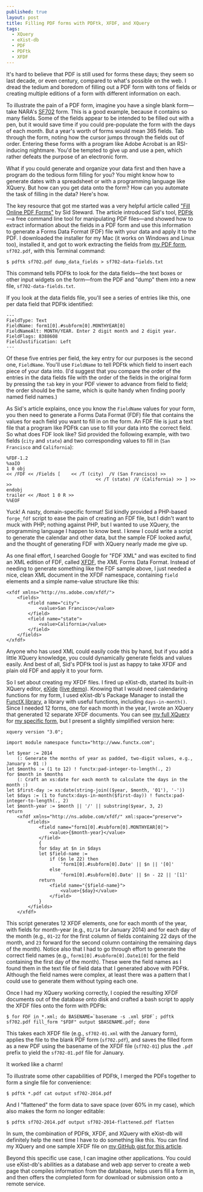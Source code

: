 ```yaml
---
published: true
layout: post
title: Filling PDF forms with PDFtk, XFDF, and XQuery
tags: 
  - XQuery
  - eXist-db
  - PDF
  - PDFtk
  - XFDF
---
```


It's hard to believe that PDF is still used for forms these days; they seem so last decade, or even century, compared to what's possible on the web. I dread the tedium and boredom of filling out a PDF form with tons of fields or creating multiple editions of a form with different information on each. 

To illustrate the pain of a PDF form, imagine you have a single blank form—take NARA's [SF702](http://www.archives.gov/isoo/security-forms/sf702.pdf) form. This is a good example, because it contains so many fields. Some of the fields appear to be intended to be filled out with a pen, but it would save time if you could pre-populate the form with the days of each month. But a year's worth of forms would mean 365 fields. Tab through the form, noting how the cursor jumps through the fields out of order. Entering these forms with a program like Adobe Acrobat is an RSI-inducing nightmare. You'd be tempted to give up and use a pen, which rather defeats the purpose of an electronic form. 

What if you could generate and organize your data first and then have a program do the tedious form filling for you? You might know how to generate dates with a spreadsheet or with a programming language like XQuery. But how can you get data onto the form? How can you automate the task of filling in the data? Here's how.

The key resource that got me started was a very helpful article called ["Fill Online PDF Forms"](http://www.mactech.com/articles/mactech/Vol.20/20.11/FillOnlinePDFFormsUsingHTML/index.html) by Sid Steward. The article introduced Sid's tool, [PDFtk](http://www.pdflabs.com/tools/pdftk-server/)—a free command line tool for manipulating PDF files—and showed how to extract information about the fields in a PDF form and use this information to generate a Forms Data Format (FDF) file with your data and apply it to the PDF.  I downloaded the installer for my Mac (it works on Windows and Linux too), installed it, and got to work extracting the fields from [my PDF form](http://www.archives.gov/isoo/security-forms/sf702.pdf), `sf702.pdf`, with this Terminal command:

`$ pdftk sf702.pdf dump_data_fields > sf702-data-fields.txt`

This command tells PDFtk to look for the data fields—the text boxes or other input widgets on the form—from the PDF and "dump" them into a new file, `sf702-data-fields.txt`.

If you look at the data fields file, you'll see a series of entries like this, one per data field that PDFtk identified:

    ---
    FieldType: Text
    FieldName: form1[0].#subform[0].MONTHYEAR[0]
    FieldNameAlt: MONTH/YEAR. Enter 2 digit month and 2 digit year.
    FieldFlags: 8388608
    FieldJustification: Left
    ---

Of these five entries per field, the key entry for our purposes is the second one, `FieldName`. You'll use `FieldName` to tell PDFtk which field to insert each piece of your data into.  (I'd suggest that you compare the order of the entries in the data fields file with the order of the fields in the original form by pressing the `tab` key in your PDF viewer to advance from field to field; the order should be the same, which is quite handy when finding poorly named field names.)  

As Sid's article explains, once you know the `FieldName` values for your form, you then need to generate a Forms Data Format (FDF) file that contains the values for each field you want to fill in on the form. An FDF file is just a text file that a program like PDFtk can use to fill your data into the correct field. So what does FDF look like? Sid provided the following example, with two fields (`city` and `state`) and two corresponding values to fill in (`San Francisco` and `California`):

    %FDF-1.2
    %aaIO
    1 0 obj
    << /FDF << /Fields [	<< /T (city)  /V (San Francisco) >>
                                     << /T (state) /V (California) >> ] >>
    >>
    endobj
    trailer << /Root 1 0 R >>
    %%EOF

Yuck! A nasty, domain-specific format! Sid kindly provided a PHP-based `forge_fdf` script to ease the pain of creating an FDF file, but I didn't want to muck with PHP; nothing against PHP, but I wanted to use XQuery, the programming language I happen to know best. I knew I could write a script to generate the calendar and other data, but the sample FDF looked awful, and the thought of generating FDF with XQuery nearly made me give up. 

As one final effort, I searched Google for "FDF XML" and was excited to find an XML edition of FDF, called [XFDF](http://en.wikipedia.org/wiki/Portable_Document_Format#XML_Forms_Data_Format_.28XFDF.29), the *XML* Forms Data Format.  Instead of needing to generate something like the FDF sample above, I just needed a nice, clean XML document in the XFDF namespace, containing `field` elements and a simple name-value structure like this:

    <xfdf xmlns="http://ns.adobe.com/xfdf/">
        <fields>
            <field name="city">
                <value>San Francisco</value>
            </field>
            <field name="state">
                <value>California</value>
            </field>
        </fields>
    </xfdf>

Anyone who has used XML could easily code this by hand, but if you add a little XQuery knowledge, you could dynamically generate fields and values easily. And best of all, Sid's PDFtk tool is just as happy to take XFDF and plain old FDF and apply it to your form.

So I set about creating my XFDF files. I fired up eXist-db, started its built-in XQuery editor, [eXide](https://github.com/wolfgangmm/eXide) ([live demo](http://exist-db.org/exist/apps/eXide)). Knowing that I would need calendaring functions for my form, I used eXist-db's Package Manager to install the [FunctX library](http://www.xqueryfunctions.com/), a library with useful functions, including `days-in-month()`. Since I needed 12 forms, one for each month in the year, I wrote an XQuery that generated 12 separate XFDF documents. You can see [my full XQuery](https://gist.github.com/joewiz/8970317) for [my specific form](http://www.archives.gov/isoo/security-forms/sf702.pdf), but I present a slightly simplified version here:

    xquery version "3.0";
    
    import module namespace functx="http://www.functx.com";
    
    let $year := 2014
        (: Generate the months of year as padded, two-digit values, e.g., January > 01 :)
    let $months := (1 to 12) ! functx:pad-integer-to-length(., 2) 
    for $month in $months
        (: Craft an xs:date for each month to calculate the days in the month :)
    let $first-day := xs:date(string-join(($year, $month, '01'), '-')) 
    let $days := (1 to functx:days-in-month($first-day)) ! functx:pad-integer-to-length(., 2)
    let $month-year := $month || '/' || substring($year, 3, 2)
    return
        <xfdf xmlns="http://ns.adobe.com/xfdf/" xml:space="preserve">
            <fields>
                <field name="form1[0].#subform[0].MONTHYEAR[0]">
                    <value>{$month-year}</value>
                </field>
                { 
                for $day at $n in $days 
                let $field-name :=
                    if ($n le 22) then 
                        'form1[0].#subform[0].Date' || $n || '[0]'
                    else 
                        'form1[0].#subform[0].Date' || $n - 22 || '[1]'
                return
                    <field name="{$field-name}">
                        <value>{$day}</value>
                    </field>
                }
            </fields>
        </xfdf>

This script generates 12 XFDF elements, one for each month of the year, with fields for month-year (e.g., `01/14` for January 2014) and for each day of the month (e.g., `01`-`22` for the first column of fields containing 22 days of the month, and `23` forward for the second column containing the remaining days of the month).  Notice also that I had to go through effort to generate the correct field names (e.g., `form1[0].#subform[0].Date1[0]` for the field containing the first day of the month).  These were the field names as I found them in the text file of field data that I generated above with PDFtk. Although the field names were complex, at least there was a pattern that I could use to generate them without typing each one.

Once I had my XQuery working correctly, I copied the resulting XFDF documents out of the database onto disk and crafted a bash script to apply the XFDF files onto the form with PDFtk:

    $ for FDF in *.xml; do BASENAME=`basename -s .xml $FDF`; pdftk sf702.pdf fill_form "$FDF" output $BASENAME.pdf; done

This takes each XFDF file (e.g., `sf702-01.xml` with the January form), applies the file to the blank PDF form (`sf702.pdf`), and saves the filled form as a new PDF using the basename of the XFDF file (`sf702-01`) plus the `.pdf` prefix to yield the `sf702-01.pdf` file for January.

It worked like a charm!

To illustrate some other capabilities of PDFtk, I merged the PDFs together to form a single file for convenience:

    $ pdftk *.pdf cat output sf702-2014.pdf

And I "flattened" the form data to save space (over 60% in my case), which also makes the form no longer editable:

    $ pdftk sf702-2014.pdf output sf702-2014-flattened.pdf flatten

In sum, the combination of PDFtk, XFDF, and XQuery with eXist-db will definitely help the next time I have to do something like this. You can find my XQuery and one sample XFDF file on [my GitHub gist for this article](https://gist.github.com/joewiz/8970317).

Beyond this specific use case, I can imagine other applications. You could use eXist-db's abilities as a database and web app server to create a web page that compiles information from the database, helps users fill a form in, and then offers the completed form for download or submission onto a remote service.